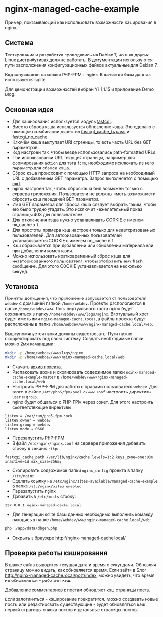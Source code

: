 nginx-managed-cache-example
===========================

Пример, показывающий как использовать возможности кэширования в nginx.

Система
-------

Тестирование и разработка проводились на Debian 7, но и на других Linux
дистрибутивах должно работать. В документации используются пути расположения конфигурационных файлов
актуальные для Debian 7.

Код запускается на связке PHP-FPM + nginx. В качестве базы данных используется sqlite.

Для демонстрации возможностей выбран Yii 1.1.15 и приложение Demo Blog.

Основная идея
-------------

* Для кэширования используется модуль
[fastcgi](http://nginx.org/en/docs/http/ngx_http_fastcgi_module.html).
* Вместо сброса кэша используется обновление кэша. Это сделано с помощью комбинации директив
[fastcgi_cache_bypass](http://nginx.org/en/docs/http/ngx_http_fastcgi_module.html#fastcgi_cache_bypass)
и [fastcgi_no_cache](http://nginx.org/en/docs/http/ngx_http_fastcgi_module.html#fastcgi_no_cache).
* Ключём кэша выступает URI страницы, то есть часть URL без GET параметров.
* Код настроен так, чтобы везде использовались path-formatted URLs.
* При использовании URL текущей страницы, например для формирования `action` для тэга `form`,
необходимо исключать из него параметр для сброса кэша.
* Сброс кэша происходит с помощью HTTP запроса на необходимый URL с добавлением GET параметра.
Запрос выполняется с помощью [curl](http://php.net/manual/en/book.curl.php).
* nginx настроен так, чтобы сброс кэша был возможен только с сервера приложения.
Пользователи не должны иметь возможности сбросить кэш передачей GET параметра.
* Имя GET параметра для сброса кэша следует выбрать таким, чтобы его было трудно угадать.
Это исключит нежелательный показ страницы 403 для пользователей.
* Для отключения кэша нужно устанавливать COOKIE с именем no_cache в 1.
* Для простоты примера кэш настроен только для неавторизованных пользователей. Для авторизованных
пользователей устанавливается COOKIE с именем no_cache в 1.
* Кэш сбрасывается при добавлении или обновлении материала или при добавлении коментария.
* Можно использовать кратковременный сброс кэша для неавторизованного пользователя, чтобы
отобразить ему flash сообщение. Для этого COOKIE устанавливается на несколько секунд.

Установка
---------

Приняты допущения, что приложение запускается от пользователя `webdev` с домашней папкой `/home/webdev`.
Проекты распологаются в папке `/home/webdev/www`. Логи виртуального хоста nginx будут сохраняться
в папку `/home/webdev/www/logs/nginx`. Виртуальный хост будет иметь имя `nginx-managed-cache.local`,
а файлы проекта будут расположены в папке `/home/webdev/www/nginx-managed-cache.local/web`.

Вышеупомянуется папки должны существовать. Пути нужно скорректировать под свою систему.
Создать необходимые папки можно 2мя командами:

```bash
mkdir -p /home/webdev/www/logs/nginx
mkdir -p /home/webdev/www/nginx-managed-cache.local/web
```

* Скачать [архив проекта](https://github.com/xBazilio/nginx-managed-cache-example/archive/master.zip).
* Распаковать архив и скопировать содержимое папки `nginx-managed-cache-example-master` в
`/home/webdev/www/nginx-managed-cache.local/web`
* Настроить PHP-FPM для работы с правами пользователя `webdev`. Для этого в файле
`/etc/php5/fpm/pool.d/www.conf` настроить директивы `user` и `group`.
* nginx будет общаться с PHP-FPM через сокет. Для этого настроить соответствющие директивы:
```
listen = /var/run/php5-fpm.sock
listen.owner = webdev
listen.group = webdev
listen.mode = 0666
```
* Перезапустить PHP-FPM.
* В файл `/etc/nginx/nginx.conf` на сервере приложения добавить строку в секцию `http`:
```
fastcgi_cache_path /var/lib/nginx/cache levels=1:2 keys_zone=one:10m inactive=1d max_size=256m;
```
* Скопировать содержимое папки `nginx_config` проекта в папку `/etc/nginx`
* Сделать ссылку на `/etc/nginx/sites-available/managed-cache-example` в папке
`/etc/nginx/sites-enabled`
* Перезапустить nginx
* Добавить в `/etc/hosts` строку:
```
127.0.0.1 nginx-managed-cache.local
```
* Для генерации sqlite базы данных необходимо выполнить команду находясь в папке `/home/webdev/www/nginx-managed-cache.local/web`:
```bash
php ./app/data/dbgen.php
```
* Открыть в браузере http://nginx-managed-cache.local/

Проверка работы кэширования
---------------------------

В шапке сайта выводится текущая дата и время с секундами. Обновляя страницу можно видеть,
как обновляется время. Если зайти в Блог http://nginx-managed-cache.local/post/index, можно
увидеть, что время не обновляется - работает кэш.

Добавление комментариев к постам обновляет кэш страницы поста.

Если залогиниться - кэширование прекратится. Можно создавать новые посты или редактировать
существующие - будет обновляться кэш первой страницы списка постов и детальные страницы постов.

